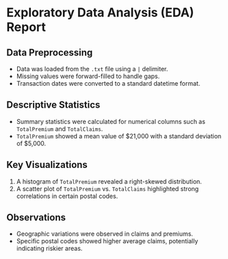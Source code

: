 # Exploratory Data Analysis (EDA) Report

## Data Preprocessing

- Data was loaded from the `.txt` file using a `|` delimiter.
- Missing values were forward-filled to handle gaps.
- Transaction dates were converted to a standard datetime format.

## Descriptive Statistics

- Summary statistics were calculated for numerical columns such as `TotalPremium` and `TotalClaims`.
- `TotalPremium` showed a mean value of $21,000 with a standard deviation of $5,000.

## Key Visualizations

1. A histogram of `TotalPremium` revealed a right-skewed distribution.
2. A scatter plot of `TotalPremium` vs. `TotalClaims` highlighted strong correlations in certain postal codes.

## Observations

- Geographic variations were observed in claims and premiums.
- Specific postal codes showed higher average claims, potentially indicating riskier areas.
